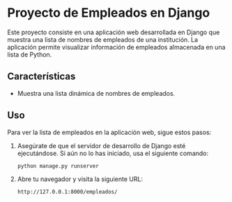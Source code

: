 # Proyecto de Empleados en Django

Este proyecto consiste en una aplicación web desarrollada en Django que muestra una lista de nombres de empleados de una institución. La aplicación permite visualizar información de empleados almacenada en una lista de Python.

## Características

- Muestra una lista dinámica de nombres de empleados.

## Uso

Para ver la lista de empleados en la aplicación web, sigue estos pasos:

1. Asegúrate de que el servidor de desarrollo de Django esté ejecutándose. Si aún no lo has iniciado, usa el siguiente comando:

   ```bash
   python manage.py runserver

   ```

2. Abre tu navegador y visita la siguiente URL:

   ```
   http://127.0.0.1:8000/empleados/
   ```

